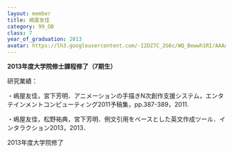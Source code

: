 ```yaml
---
layout: member
title: 嶋屋友佳
category: 99_OB
class: 7
year_of_graduation: 2013
avatar: https://lh3.googleusercontent.com/-I2DZ7C_2G6c/WQ_Bewwh1RI/AAAAAAAAqLc/PIsxnhJnyqMtylMavmKMrCvJsmRIes_tgCLcB/p-s300/boheh.jpg
---
```

**2013年度大学院修士課程修了（7期生）**

研究業績：

・嶋屋友佳，宮下芳明．アニメーションの手描きN次創作支援システム，エンタテインメントコンピューティング2011予稿集，pp.387-389，2011.



・嶋屋友佳，松野祐典，宮下芳明．例文引用をベースとした英文作成ツール．インタラクション2013，2013．



2013年度大学院修了